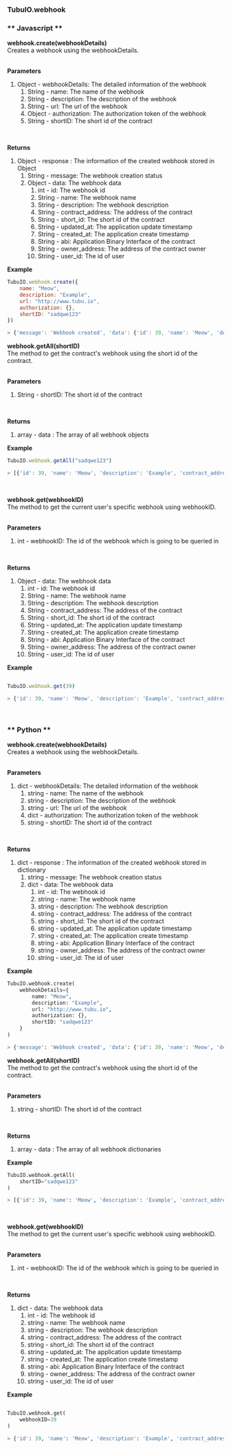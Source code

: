 

### TubuIO.webhook
<!-- tabs:start -->

### ** Javascript **
**webhook.create(webhookDetails)**
<br>
Creates a webhook using the webhookDetails.
<br>
<br>

**Parameters**
<br>
1. Object - webhookDetails: The detailed information of the webhook <br>
    1. String - name: The name of the webhook <br>
    2. String - description: The description of the webhook <br>
    3. String - url: The url of the webhook <br>
    4. Object - authorization: The authorization token of the webhook <br>
    5. String - shortID: The short id of the contract <br>
<br>

**Returns**
<br>

1. Object - response : The information of the created webhook stored in Object  <br>
    1. String - message: The webhook creation status <br>
    2. Object - data: The webhook data <br>
        1. int - id: The webhook id <br>
        2. String - name: The webhook name <br>
        3. String - description: The webhook description <br>
        4. String - contract_address: The address of the contract <br>
        5. String - short_id: The short id of the contract
        6. String - updated_at: The application update timestamp <br> 
        7. String - created_at: The application create timestamp <br>
        8. String - abi: Application Binary Interface of the contract <br>
        9. String - owner_address: The address of the contract owner <br>
        10. String - user_id: The id of user <br>

**Example**
```js
TubuIO.webhook.create({
    name: "Meow",
    description: "Example",
    url: "http://www.tubu.io",
    authorization: {},
    shortID: "sadqwe123"
})

> {'message': 'Webhook created', 'data': {'id': 39, 'name': 'Meow', 'description': 'Example', 'contract_address': "0xsdwqe1e123asd1", ..., }}
```

**webhook.getAll(shortID)**
<br>
The method to get the contract's webhook using the short id of the contract.
<br>
<br>

**Parameters**
<br>

1. String - shortID: The short id of the contract <br>

<br>

**Returns**
<br>

1. array - data : The array of all webhook objects <br>


**Example**

```js
TubuIO.webhook.getAll("sadqwe123")

> [{'id': 39, 'name': 'Meow', 'description': 'Example', 'contract_address': "0xsdwqe1e123asd1", ..., }, {...},]

```
<br>

**webhook.get(webhookID)**
<br>
The method to get the current user's specific webhook using webhookID.
<br>
<br>

**Parameters**
<br>
 1. int - webhookID: The id of the webhook which is going to be queried in <br>
 
<br>

**Returns**
<br>
1. Object - data: The webhook data <br>
    1. int - id: The webhook id <br>
    2. String - name: The webhook name <br>
    3. String - description: The webhook description <br>
    4. String - contract_address: The address of the contract <br>
    5. String - short_id: The short id of the contract
    6. String - updated_at: The application update timestamp <br> 
    7. String - created_at: The application create timestamp <br>
    8. String - abi: Application Binary Interface of the contract <br>
    9. String - owner_address: The address of the contract owner <br>
    10. String - user_id: The id of user <br>


**Example**
```js

TubuIO.webhook.get(39)

> {'id': 39, 'name': 'Meow', 'description': 'Example', 'contract_address': "0xsdwqe1e123asd1", ..., }

```
<br>

### ** Python **

**webhook.create(webhookDetails)**
<br>
Creates a webhook using the webhookDetails.
<br>
<br>

**Parameters**
<br>
1. dict - webhookDetails: The detailed information of the webhook <br>
    1. string - name: The name of the webhook <br>
    2. string - description: The description of the webhook <br>
    3. string - url: The url of the webhook <br>
    4. dict - authorization: The authorization token of the webhook <br>
    5. string - shortID: The short id of the contract <br>
<br>

**Returns**
<br>

1. dict - response : The information of the created webhook stored in dictionary  <br>
    1. string - message: The webhook creation status <br>
    2. dict - data: The webhook data <br>
        1. int - id: The webhook id <br>
        2. string - name: The webhook name <br>
        3. string - description: The webhook description <br>
        4. string - contract_address: The address of the contract <br>
        5. string - short_id: The short id of the contract
        6. string - updated_at: The application update timestamp <br> 
        7. string - created_at: The application create timestamp <br>
        8. string - abi: Application Binary Interface of the contract <br>
        9. string - owner_address: The address of the contract owner <br>
        10. string - user_id: The id of user <br>

**Example**
```python
TubuIO.webhook.create(
    webhookDetails={
        name: "Meow",
        description: "Example",
        url: "http://www.tubu.io",
        authorization: {},
        shortID: "sadqwe123"
    }
)

> {'message': 'Webhook created', 'data': {'id': 39, 'name': 'Meow', 'description': 'Example', 'contract_address': "0xsdwqe1e123asd1", ..., }}
```

**webhook.getAll(shortID)**
<br>
The method to get the contract's webhook using the short id of the contract.
<br>
<br>

**Parameters**
<br>

1. string - shortID: The short id of the contract <br>

<br>

**Returns**
<br>

1. array - data : The array of all webhook dictionaries <br>


**Example**

```python
TubuIO.webhook.getAll(
    shortID="sadqwe123" 
)

> [{'id': 39, 'name': 'Meow', 'description': 'Example', 'contract_address': "0xsdwqe1e123asd1", ..., }, {...},]

```
<br>

**webhook.get(webhookID)**
<br>
The method to get the current user's specific webhook using webhookID.
<br>
<br>

**Parameters**
<br>
 1. int - webhookID: The id of the webhook which is going to be queried in <br>
 
<br>

**Returns**
<br>
1. dict - data: The webhook data <br>
    1. int - id: The webhook id <br>
    2. string - name: The webhook name <br>
    3. string - description: The webhook description <br>
    4. string - contract_address: The address of the contract <br>
    5. string - short_id: The short id of the contract
    6. string - updated_at: The application update timestamp <br> 
    7. string - created_at: The application create timestamp <br>
    8. string - abi: Application Binary Interface of the contract <br>
    9. string - owner_address: The address of the contract owner <br>
    10. string - user_id: The id of user <br>


**Example**
```python

TubuIO.webhook.get(
    webhookID=39
)

> {'id': 39, 'name': 'Meow', 'description': 'Example', 'contract_address': "0xsdwqe1e123asd1", ..., }

```
<br>

<!-- tabs:end -->